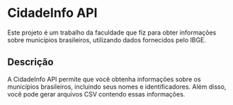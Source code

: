 # CidadeInfo API

Este projeto é um trabalho da faculdade que fiz para obter informações sobre municípios brasileiros, utilizando dados fornecidos pelo IBGE.
## Descrição

A CidadeInfo API permite que você obtenha informações sobre os municípios brasileiros, incluindo seus nomes e identificadores. Além disso, você pode gerar arquivos CSV contendo essas informações.
